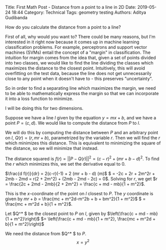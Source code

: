 Title: First Math Post - Distance from a point to a line in 2D
Date: 2019-05-24 18:44
Category: Technical
Tags: geometry testing
Authors: Aditya Gudibanda


How do you calculate the distance from a point to a line? 

First of all, why would you want to?  There could be many reasons, but I'm interested in it right now because it comes up in machine learning classification problems. For example, perceptrons and support vector machines (SVMs) entail the concept of a "margin" in classification. The intuition for margin comes from the idea that, given a set of points divided into two classes, we would like to find the line dividing the classes which maximizes the distance to the closest point. Intuitively, this will avoid overfitting on the test data, because the line does not get unnecessarily close to any point when it doesn't have to - this preserves "uncertainty". 

So in order to find a separating line which maximizes the margin, we need to be able to mathematically express the margin so that we can incorporate it into a loss function to minimize.

I will be doing this for two dimensions.


Suppose we have a line $l$ given by the equation $y = mx + b$, and we have a point $P = (c,d)$. We would like to compute the distance from $P$ to $l$.

We will do this by computing the distance between $P$ and an arbitrary point on $l$, $Q(r)= (r, mr + b)$, parametrized by the variable $r$. Then we will find the $r$ which minimizes this distance. This is equivalent to minimizing the square of the distance, so we will minimize that instead.

The distance squared is $f(r) = || P - Q(r) || ^2 = (c - r)^2 + (mr + b - d)^2$. To find the $r$ which minimizes this, we set the derivative equal to $0$.

$\frac{d f(r)}{dr} = 2(c-r)(-1) + 2 (mr + b - d) (m)$
$ = -2c + 2r + 2m^2r + 2mb - 2md = r(2 + 2m^2) + (2mb - 2md - 2c) = 0$. Solving for $r$, we get $r = \frac{2c + 2md - 2mb}{2 + 2m^2} = \frac{c + md - mb}{1 + m^2}$.

This is the $x$-coordinate of the point on $l$ closest to $P$. The $y$ coordinate is given by $mr + b$ = \frac{mc + m^2d-m^2b + b + bm^2}{1 + m^2}$
$ = \frac{mc + m^2d + b}{1 + m^2}$.

Let $Q^* $ be the closest point to $P$ on $l$, given by $\left(\frac{c + md - mb}{1 + m^2}\right)$
$= \left(\frac{c + md - mb}{1 + m^2}, \frac{mc + m^2d + b}{1 + m^2}\right)$

We need the distance from $Q^* $ to $P$. $$x = y^2$$


